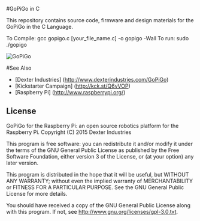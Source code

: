 #GoPiGo in C

This repository contains source code, firmware and design materials for the GoPiGo in the C Language.

To Compile:  gcc gopigo.c [your_file_name.c] -o gopigo -Wall
To run: sudo ./gopigo

![ GoPiGo ](https://raw.githubusercontent.com/DexterInd/GoPiGo/master/GoPiGo_Front_Facing_Camera300.jpg)

#See Also

- [Dexter Industries] (http://www.dexterindustries.com/GoPiGo)
- [Kickstarter Campaign] (http://kck.st/Q6vVOP)
- [Raspberry Pi] (http://www.raspberrypi.org/)

## License
GoPiGo for the Raspberry Pi: an open source robotics platform for the Raspberry Pi.
Copyright (C) 2015  Dexter Industries

This program is free software: you can redistribute it and/or modify
it under the terms of the GNU General Public License as published by
the Free Software Foundation, either version 3 of the License, or
(at your option) any later version.

This program is distributed in the hope that it will be useful,
but WITHOUT ANY WARRANTY; without even the implied warranty of
MERCHANTABILITY or FITNESS FOR A PARTICULAR PURPOSE.  See the
GNU General Public License for more details.

You should have received a copy of the GNU General Public License
along with this program.  If not, see <http://www.gnu.org/licenses/gpl-3.0.txt>.